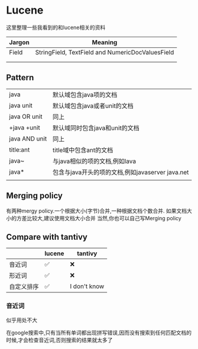 # Lucene

这里整理一些我看到的和lucene相关的资料

| Jargon | Meaning                                          |
| ------ | ------------------------------------------------ |
| Field  | StringField, TextField and NumericDocValuesField |
|        |                                                  |
|        |                                                  |


## Pattern 

|               |                                                  |
| ------------- | ------------------------------------------------ |
| java          | 默认域包含java项的文档                           |
| java unit     | 默认域包含java或者unit的文档                     |
| java OR unit  | 同上                                             |
| +java +unit   | 默认域同时包含java和unit的文档                   |
| java AND unit | 同上                                             |
| title:ant     | title域中包含ant的文档                           |
| java~         | 与java相似的项的文档,例如lava                    |
| java*          | 包含与java开头的项的文档,例如javaserver java.net |
|               |                                                  |


## Merging policy
有两种mergy policy.一个根据大小(字节)合并,一种根据文档个数合并.
如果文档大小的方差比较大,建议使用文档大小合并
当然,你也可以自己写Merging policy

## Compare with tantivy
|            | lucene | tantivy      |
| ---------- | ------ | ------------ |
| 音近词     | ✅      | ❌            |
| 形近词     | ✅      | ❌            |
| 自定义排序 | ✅      | I don't know |

### 音近词

似乎用处不大

在google搜索中,只有当所有单词都出现拼写错误,因而没有搜索到任何匹配文档的时候,才会检查音近词,否则搜索的结果就太多了